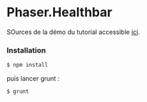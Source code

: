 # Phaser.Healthbar

SOurces de la démo du tutorial accessible [ici](http://apprendre-le-js.com/bare-de-vie-phaser-js-healthbar).

### Installation

```sh
$ npm install
```
puis lancer grunt : 

```sh
$ grunt
```
